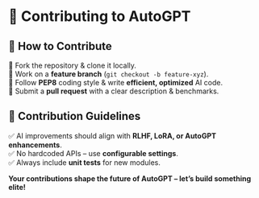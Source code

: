 # 📌 Contributing to AutoGPT  

## 🚀 How to Contribute  
🔹 Fork the repository & clone it locally.  
🔹 Work on a **feature branch** (`git checkout -b feature-xyz`).  
🔹 Follow **PEP8** coding style & write **efficient, optimized** AI code.  
🔹 Submit a **pull request** with a clear description & benchmarks.  

## 📢 Contribution Guidelines  
✅ AI improvements should align with **RLHF, LoRA, or AutoGPT enhancements**.  
✅ No hardcoded APIs – use **configurable settings**.  
✅ Always include **unit tests** for new modules.  

**Your contributions shape the future of AutoGPT – let’s build something elite!**

